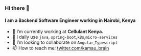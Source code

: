 ### Hi there 👋

#### I am a Backend Software Engineer working in Nairobi, Kenya

- 🔭 I’m currently working at **Cellulant Kenya.**
- 🌱 I daily use `java`, `spring-boot`,`k8s`,`micro-services`  
- 👯 I’m looking to collaborate on `Angular`,`Typescript`
- 📫 How to reach me: [twitter.com/kamau_brain](https://twitter.com/kamau_brain)
